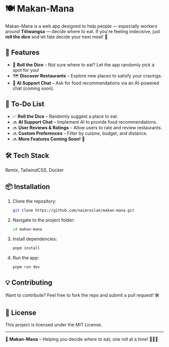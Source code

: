 # 🍽️ Makan-Mana

Makan-Mana is a web app designed to help people — especially workers around **Titiwangsa** — decide where to eat. If you're feeling indecisive, just **roll the dice** and let fate decide your next meal! 🎲

## 🚀 Features
- 🎲 **Roll the Dice** – Not sure where to eat? Let the app randomly pick a spot for you!
- 🗺️ **Discover Restaurants** – Explore new places to satisfy your cravings.
- 🤖 **AI Support Chat** – Ask for food recommendations via an AI-powered chat (coming soon).

## 📝 To-Do List
- ✅ **Roll the Dice** – Randomly suggest a place to eat.
- 🔜 **AI Support Chat** – Implement AI to provide food recommendations.
- 🔜 **User Reviews & Ratings** – Allow users to rate and review restaurants.
- 🔜 **Custom Preferences** – Filter by cuisine, budget, and distance.
- 🔜 **More Features Coming Soon!** 🚀

## 🛠️ Tech Stack
Remix, TailwindCSS, Docker

## 📦 Installation
1. Clone the repository:
   ```sh
   git clone https://github.com/naimroslan/makan-mana.git
   ```
2. Navigate to the project folder:
   ```sh
   cd makan-mana
   ```
3. Install dependencies:
   ```sh
   pnpm install
   ```
4. Run the app:
   ```sh
   pnpm run dev
   ```

## 💡 Contributing
Want to contribute? Feel free to fork the repo and submit a pull request! 🛠️

## 📜 License
This project is licensed under the MIT License.

---
🚀 **Makan-Mana** – Helping you decide where to eat, one roll at a time! 🎲🍜🍔
